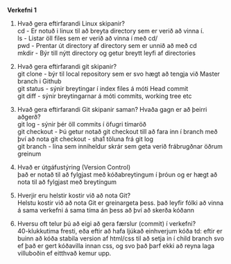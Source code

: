 **Verkefni 1**
1. Hvað gera eftirfarandi Linux skipanir? </br>
    cd - Er notuð i linux til að breyta directory sem er verið að vinna í. <br>
    ls - Listar öll files sem er verið að vinna í með cd/ <br>
    pwd - Prentar út directory af directory sem er unnið að með cd <br>
    mkdir - Býr till nýtt directory og getur breytt leyfi af directories <br>

2. Hvað gera eftirfarandi git skipanir? <br>
    git clone - býr til local repository sem er svo hægt að tengja við Master branch i Github <br>
    git status - sýnir breytingar í index files á móti Head commit <br>
    git diff - sýnir breytingarnar á móti commits, working tree etc <br>

3. Hvað gera eftirfarandi Git skipanir saman? Hvaða 
    gagn er að þeirri aðgerð? <br>
    git log - sýnir þér öll commits í öfugri tímaröð <br>
    git checkout - Þú getur notað git checkout till að fara inn í branch með því að nota git checkout - sha1 töluna frá git log <br>
    git branch - lína sem inniheldur skrár sem geta verið frábrugðnar öðrum greinum <br>

4. Hvað er útgáfustýring (Version Control) <br>
    það er notað til að fylgjast með kóðabreytingum í þróun og er hægt að nota til að fylgjast með breytíngum <br>

5. Hverjir eru helstir kostir við að nota Git? <br>
    Helstu kostir við að nota Git er greinargeta þess. það leyfir fólki að vinna á sama verkefni á sama tíma án þess að því að skerða kóðann <br>

6. Hversu oft telur þú að eigi að gera færslur (commit) í verkefni?<br>
    40-klukkutima fresti, eða eftir að hafa ljúkað einhverjum kóða td: eftir er buinn að kóða stabila version af html/css til að setja in í child branch svo  ef það er gert kóðavilla innan css, og svo það þarf ekki að reyna laga villuboðin ef eitthvað kemur upp.<br>